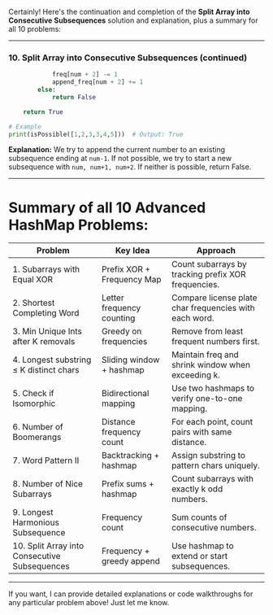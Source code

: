 Certainly! Here's the continuation and completion of the **Split Array into Consecutive Subsequences** solution and explanation, plus a summary for all 10 problems:

---

### 10. **Split Array into Consecutive Subsequences (continued)**

```python
            freq[num + 2] -= 1
            append_freq[num + 2] += 1
        else:
            return False

    return True

# Example
print(isPossible([1,2,3,3,4,5]))  # Output: True
```

**Explanation:**
We try to append the current number to an existing subsequence ending at `num-1`. If not possible, we try to start a new subsequence with `num, num+1, num+2`. If neither is possible, return False.

---

# Summary of all 10 Advanced HashMap Problems:

| Problem                                       | Key Idea                   | Approach                                               |
| --------------------------------------------- | -------------------------- | ------------------------------------------------------ |
| 1. Subarrays with Equal XOR                   | Prefix XOR + Frequency Map | Count subarrays by tracking prefix XOR frequencies.    |
| 2. Shortest Completing Word                   | Letter frequency counting  | Compare license plate char frequencies with each word. |
| 3. Min Unique Ints after K removals           | Greedy on frequencies      | Remove from least frequent numbers first.              |
| 4. Longest substring ≤ K distinct chars       | Sliding window + hashmap   | Maintain freq and shrink window when exceeding k.      |
| 5. Check if Isomorphic                        | Bidirectional mapping      | Use two hashmaps to verify one-to-one mapping.         |
| 6. Number of Boomerangs                       | Distance frequency count   | For each point, count pairs with same distance.        |
| 7. Word Pattern II                            | Backtracking + hashmap     | Assign substring to pattern chars uniquely.            |
| 8. Number of Nice Subarrays                   | Prefix sums + hashmap      | Count subarrays with exactly k odd numbers.            |
| 9. Longest Harmonious Subsequence             | Frequency count            | Sum counts of consecutive numbers.                     |
| 10. Split Array into Consecutive Subsequences | Frequency + greedy append  | Use hashmap to extend or start subsequences.           |

---

If you want, I can provide detailed explanations or code walkthroughs for any particular problem above! Just let me know.
